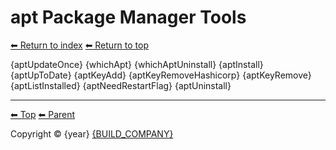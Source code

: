 # apt Package Manager Tools

[⬅ Return to index](index.md)
[⬅ Return to top](../index.md)

{aptUpdateOnce}
{whichApt}
{whichAptUninstall}
{aptInstall}
{aptUpToDate}
{aptKeyAdd}
{aptKeyRemoveHashicorp}
{aptKeyRemove}
{aptListInstalled}
{aptNeedRestartFlag}
{aptUninstall}

<!-- TEMPLATE footer 5 -->
<hr />

[⬅ Top](index.md) [⬅ Parent ](../index.md)

Copyright &copy; {year} [{BUILD_COMPANY}]({BUILD_COMPANY_LINK}{title})

